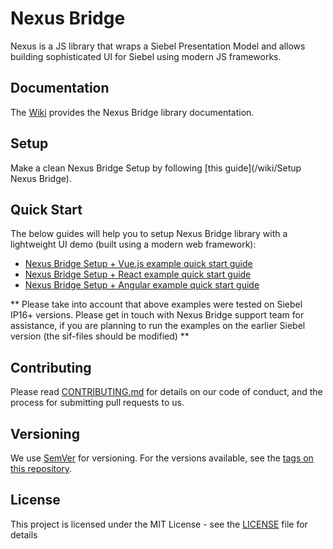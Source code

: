 # Nexus Bridge
Nexus is a JS library that wraps a Siebel Presentation Model and allows building sophisticated UI for Siebel using modern JS frameworks.

## Documentation
The [Wiki](/../../wiki) provides the Nexus Bridge library documentation.

## Setup
Make a clean Nexus Bridge Setup by following [this guide](/wiki/Setup Nexus Bridge).

## Quick Start
The below guides will help you to setup Nexus Bridge library with a lightweight UI demo (built using a modern web framework):
- [Nexus Bridge Setup + Vue.js example quick start guide](/examples/VUE.JS%20Examples/Demo%20Example/readme.md)
- [Nexus Bridge Setup + React example quick start guide](https://cbox.ideaportriga.lv/oleg.koleskin/n19helper/blob/master/examples/REACT%20Examples/Demo%20Example/readme.md)
- [Nexus Bridge Setup + Angular example quick start guide](https://cbox.ideaportriga.lv/oleg.koleskin/n19helper/blob/master/examples/ANGULAR%20Examples/SR%20Form%20Applet/README.md)

** Please take into account that above examples were tested on Siebel IP16+ versions. Please get in touch with Nexus Bridge support team for assistance, if you are planning to run the examples on the earlier Siebel version (the sif-files should be modified) **

## Contributing
Please read [CONTRIBUTING.md](CONTRIBUTING.md) for details on our code of conduct, and the process for submitting pull requests to us.

## Versioning
We use [SemVer](http://semver.org/) for versioning. For the versions available, see the [tags on this repository](/../../tags). 

## License
This project is licensed under the MIT License - see the [LICENSE](LICENSE) file for details
